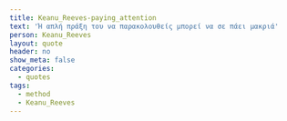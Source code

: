 ```yaml
---
title: Keanu_Reeves-paying_attention
text: 'Ή απλή πράξη του να παρακολουθείς μπορεί να σε πάει μακριά'
person: Keanu_Reeves
layout: quote
header: no
show_meta: false
categories:
  - quotes
tags:
  - method
  - Keanu_Reeves
---
```

